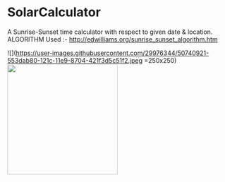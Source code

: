 # SolarCalculator
 A Sunrise-Sunset time calculator with respect to given date & location.
 ALGORITHM Used :- http://edwilliams.org/sunrise_sunset_algorithm.htm
 
![](https://user-images.githubusercontent.com/29976344/50740921-553dab80-121c-11e9-8704-421f3d5c51f2.jpeg =250x250)
    <img src="https://user-images.githubusercontent.com/29976344/50740921-553dab80-121c-11e9-8704-421f3d5c51f2.jpeg" width="250" height="250">

